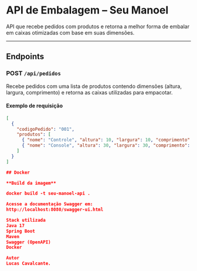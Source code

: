 #  API de Embalagem – Seu Manoel

API que recebe pedidos com produtos e retorna a melhor forma de embalar em caixas otimizadas com base em suas dimensões.

---

## Endpoints

### POST `/api/pedidos`

Recebe pedidos com uma lista de produtos contendo dimensões (altura, largura, comprimento) e retorna as caixas utilizadas para empacotar.

#### Exemplo de requisição

```json
[
  {
    "codigoPedido": "001",
    "produtos": [
      { "nome": "Controle", "altura": 10, "largura": 10, "comprimento": 10 },
      { "nome": "Console", "altura": 30, "largura": 30, "comprimento": 20 }
    ]
  }
]

## Docker

**Build da imagem**

docker build -t seu-manoel-api .

Acesse a documentação Swagger em:
http://localhost:8080/swagger-ui.html

Stack utilizada
Java 17
Spring Boot
Maven
Swagger (OpenAPI)
Docker

Autor
Lucas Cavalcante.
